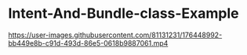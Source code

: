 # Intent-And-Bundle-class-Example

https://user-images.githubusercontent.com/81131231/176448992-bb449e8b-c91d-493d-86e5-0618b9887061.mp4

